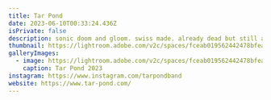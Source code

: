 ```yaml
---
title: Tar Pond
date: 2023-06-10T00:33:24.436Z
isPrivate: false
description: sonic doom and gloom. swiss made. already dead but still alive.
thumbnail: https://lightroom.adobe.com/v2c/spaces/fceab019562442478bfeadcc2b1ced2b/assets/79507f0191a943a6dbf69dfb9b3c75e4/revisions/3ca561a4979d28a844f9b8627c3cabe7/renditions/bae7290b3b99c9428646449ebd2be8be
galleryImages:
  - image: https://lightroom.adobe.com/v2c/spaces/fceab019562442478bfeadcc2b1ced2b/assets/79507f0191a943a6dbf69dfb9b3c75e4/revisions/3ca561a4979d28a844f9b8627c3cabe7/renditions/bae7290b3b99c9428646449ebd2be8be
    caption: Tar Pond 2023
instagram: https://www.instagram.com/tarpondband
website: https://www.tar-pond.com/
---
```

